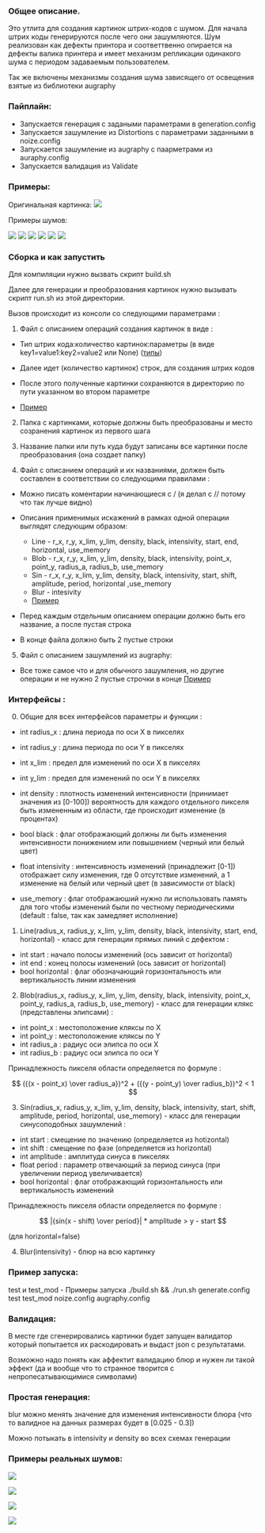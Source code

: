 ### Общее описание.
Это утлита для создания картинок штрих-кодов с шумом. Для начала штрих коды генерируются после чего они зашумляются.
Шум реализован как дефекты принтора  и соответтвенно опирается на дефекты валика принтера и имеет механизм репликации одинакого шума с периодом задаваемым пользователем.

Так же включены механизмы создания шума зависящего от освещения взятые из библиотеки augraphy

### Пайплайн:
- Запускается генерация с задаными параметрами в generation.config
- Запускается зашумление из Distortions с параметрами заданными в noize.config
- Запускается зашумление из augraphy с паарметрами из auraphy.config
- Запускается валидация из Validate

### Примеры:
Оригинальная картинка:
![](test/0.png)

Примеры шумов:

![](test_mod/0_bad_printer_2.png)
![](test_mod/0_logo_blur.png)
![](test_mod/0_dirt_1.png)
![](test_mod/0_logo_light_blur_bad_printer.png)
![](test_mod/0_logo.png)
![](test_mod/0_bad_printer_blur.png)


### Сборка и как запустить

Для компиляции нужно вызвать скрипт build.sh


Далее для генерации и преобразования картинок нужно вызывать скрипт run.sh из этой директории.

Вызов происходит из консоли со следующими параметрами :

1. Файл с описанием операций создания картинок в виде :

- Тип штрих кода:количество картинок:параметры (в виде key1=value1:key2=value2 или None) ([типы](https://pypi.org/project/treepoem/))

- Далее идет (количество картинок) строк, для создания штрих кодов

- После этого полученные картинки сохраняются в директорию по пути указанном во втором параметре

- [Пример](generate.config)

2. Папка с картинками, которые должны быть преобразованы и место созранения картинок из первого шага

3. Название папки или путь куда будут записаны все картинки после преобразования (она создает папку)

4. Файл с описанием операций и их названиями, должен быть составлен в соответствии со следующими правилами :

- Можно писать коментарии начинающиеся с / (я делал с // потому что так лучше видно)

- Описания применимых искажений в рамках одной операции выглядят следующим образом:
    + Line - r_x, r_y, x_lim, y_lim, density, black, intensivity, start, end, horizontal, use_memory
    + Blob - r_x, r_y, x_lim, y_lim, density, black, intensivity, point_x, point_y, radius_a, radius_b, use_memory
    + Sin - r_x, r_y, x_lim, y_lim, density, black, intensivity, start, shift, amplitude, period, horizontal ,use_memory
    + Blur - intesivity
    + [Пример](noize.config)

- Перед каждым отдельным описанием операции должно быть его название, а после пустая строка

- В конце файла должно быть 2 пустые строки

5. Файл с описанием зашумлений из augraphy:

- Все тоже самое что и для обычного зашумления, но другие операции и не нужно 2 пустые строчки в конце [Пример](augraphy.config) 


### Интерфейсы : 
0) Общие для всех интерфейсов параметры и функции :
- int radius_x : длина периода по оси X в пикселях
- int radius_y : длина периода по оси Y в пикселях
- int x_lim : предел для изменений по оси X в пикселях
- int y_lim : предел для изменений по оси Y в пикселях
- int density : плотность изменений интенсивности (принимает значения из [0-100]) вероятность для каждого отдельного пикселя быть измененным из области, где происходит изменение (в процентах)
- bool black : флаг отображающий должны ли быть изменения интенсивности понижением или повышением (черный или белый цвет)
- float intensivity : интенсивность изменений (принадлежит [0-1]) отображает силу изменения, где 0 отсутствие изменений, а 1 изменение на белый или черный цвет (в зависимости от black)

- use_memory : флаг отображаюший нужно ли использовать память для того чтобы изменений были по честному периодическими (default : false, так как замедляет исполнение)

1) Line(radius_x, radius_y, x_lim, y_lim, density, black, intensivity, start, end, horizontal) - класс для генерации прямых линий с дефектом :

- int start : начало полосы изменений (ось зависит от horizontal)
- int end : конец полосы изменений (ось зависит от horizontal)
- bool horizontal : флаг обозначающий горизонтальность или вертикальность линии изменения

2) Blob(radius_x, radius_y, x_lim, y_lim, density, black, intensivity, point_x, point_y, radius_a, radius_b, use_memory) - класс для генерации клякс (представлены элипсами) :

- int point_x : местоположение кляксы по X
- int point_y : местоположение кляксы по Y
- int radius_a : радиус оси элипса по оси X
- int radius_b : радиус оси элипса по оси Y

Принадлежность пикселя области определяется по формуле :

$$ ({(x - point_x) \over radius_a})^2 + ({(y - point_y) \over radius_b})^2 < 1 $$

3) Sin(radius_x, radius_y, x_lim, y_lim, density, black, intensivity, start, shift, amplitude, period, horizontal, use_memory) - класс для генерации синусоподобных зашумлений :

- int start : смещение по значению (определяется из hotizontal)
- int shift : смещение по фазе (определяется из horizontal)
- int amplitude : амплитуда синуса в пикселях
- float period : параметр отвечающий за период синуса (при увеличении период увеличивается)
- bool horizontal : флаг отображающий горизонтальность или вертикальность изменений

Принадлежность пикселя области определяется по формуле :

$$ |{sin(x - shift) \over period}| * amplitude > y - start $$ 

 (для horizontal=false)

4) Blur(intensivity) - блюр на всю картинку


### Пример запуска:


test и test_mod - Примеры запуска ./build.sh && ./run.sh generate.config test test_mod noize.config augraphy.config

### Валидация:

В месте где сгенерировались картинки будет запущен валидатор который попытается их раскодировать и выдаст json с результатами.

Возможно надо понять как аффектит валидацию блюр и нужен ли такой эффект (да и вообще что то странное творится с непропесатывающимися символами)

### Простая генерация:

blur можно менять значение для изменения интенсивности блюра (что то валидное на данных размерах будет в [0.025 - 0.3])

Можно потыкать в intensivity и density во всех схемах генерации

### Примеры реальных шумов:

![](qr-codes-damaged/blur/images--72-_jpg.rf.2adb3812273ce3a4b8527bcb78619ee1.jpg)

![](qr-codes-damaged/erasure/photo_2024-04-11_09-17-55(5).jpg)

![](qr-codes-damaged/logo/886743d3807ae20076d4a8007dd81cde.png)

![](qr-codes-damaged/erasure/photo_2024-04-11_09-17-56(2).jpg)